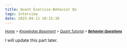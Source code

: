 ```yaml
---
title: Quant Exercise-Behavior Qs
tags: Interview
date: 2025-04-11 10:15:38
---
```

*<small>[Home](/About/index.html) > [Knowledge Basement](/tags/Interview/index.html) > [Quant Tutorial](/2023/09/11/Interview/Quant-Tutorial/Quant-Tutorial/index.html) > **[Behavior Questions](/2023/09/11/Interview/Quant-Tutorial/Behavior-Qs/index.html)</small>***


I will update this part later. 

